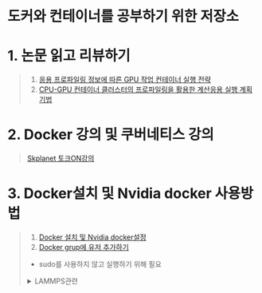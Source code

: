 도커와 컨테이너를 공부하기 위한 저장소
======================================

# 1. 논문 읽고 리뷰하기
>	1. [응용 프로파일링 정보에 따른 GPU 작업 컨테이너 실행 전략](http://www.dbpia.co.kr/journal/articleDetail?nodeId=NODE08763075)
>	2. [CPU-GPU 컨테이너 클러스터의 프로파일링을 활용한 계산응용 실행 계획 기법](http://www.dbpia.co.kr/journal/articleDetail?nodeId=NODE09219689)

# 2. Docker 강의 및 쿠버네티스 강의
>	[Skplanet 토크ON강의](https://www.youtube.com/channel/UCtV98yyffjUORQRGTuLHomw/playlists?view=50&flow=grid&shelf_id=16)

# 3. Docker설치 및 Nvidia docker 사용방법
>	1. [Docker 설치 및 Nvidia docker설정](https://hiseon.me/linux/ubuntu/install-docker/)
>	2. [Docker grup에 유저 추가하기](https://gmyankee.tistory.com/179?category=1004191)
>	- sudo를 사용하지 않고 실행하기 위해 필요
>	<details><summary>LAMMPS관련</summary>
>	<p>
>	[NGC를 사용한 LAMMPS를 실행한 일본인의 웹사이트](https://qiita.com/sfuruyaz/items/360ccc2cb8a756bc4e0a)
>	[위의 주소에서 사용된 Github주소](https://github.com/lammps/lammps)
>	</p>
>	</details>

